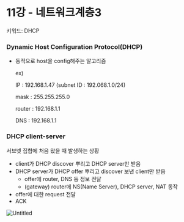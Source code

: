 # 11강 - 네트워크계층3


키워드: DHCP

### Dynamic Host Configuration Protocol(DHCP)

- 동적으로 host을 config해주는 알고리즘
    
    
    ex)
    
    IP : 192.168.1.47 (subnet ID : 192.068.1.0/24)
    
    mask : 255.255.255.0
    
    router : 192.168.1.1
    
    DNS : 192.168.1.1
    

### DHCP client-server

서브넷 집합에 처음 왔을 때 발생하는 상황

- client가 DHCP discover 뿌리고 DHCP server만 받음
- DHCP server가 DHCP offer 뿌리고 discover 보낸 client만 받음
    - offer에 router, DNS 등 정보 전달
    - (gateway) router에 NS(Name Server), DHCP server, NAT 동작
- offer에 대한 request 전달
- ACK

![Untitled](./img/ch10/img1.png)